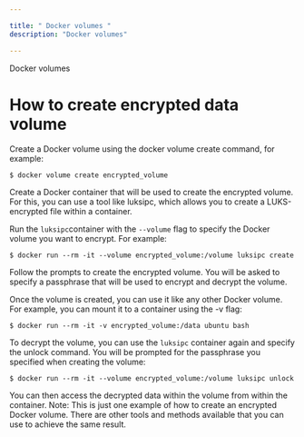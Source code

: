 ```yaml
---

title: " Docker volumes "
description: "Docker volumes"

---
```


Docker volumes
# How to create encrypted data volume 


Create a Docker volume using the docker volume create command, for example:

```
$ docker volume create encrypted_volume
```

Create a Docker container that will be used to create the encrypted volume. For this, you can use a tool like luksipc, which allows you to create a LUKS-encrypted file within a container.

Run the `luksipc`container with the `--volume` flag to specify the Docker volume you want to encrypt. For example:

```
$ docker run --rm -it --volume encrypted_volume:/volume luksipc create
```

Follow the prompts to create the encrypted volume. You will be asked to specify a passphrase that will be used to encrypt and decrypt the volume.

Once the volume is created, you can use it like any other Docker volume. For example, you can mount it to a container using the -v flag:

```
$ docker run --rm -it -v encrypted_volume:/data ubuntu bash

```

To decrypt the volume, you can use the `luksipc` container again and specify the unlock command. You will be prompted for the passphrase you specified when creating the volume:

```
$ docker run --rm -it --volume encrypted_volume:/volume luksipc unlock

```

You can then access the decrypted data within the volume from within the container.
Note: This is just one example of how to create an encrypted Docker volume. There are other tools and methods available that you can use to achieve the same result.